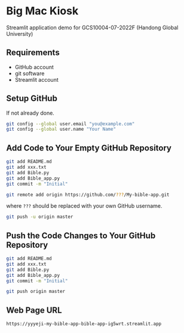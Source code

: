# Big Mac Kiosk

Streamlit application demo for GCS10004-07-2022F (Handong Global University)

## Requirements

- GitHub account
- git software
- Streamlit account

## Setup GitHub

If not already done.

```bash
git config --global user.email "you@example.com"
git config --global user.name "Your Name"
```

## Add Code to Your Empty GitHub Repository

```bash
git add README.md
git add xxx.txt
git add Bible.py
git add Bible_app.py
git commit -m "Initial"
```

```bash
git remote add origin https://github.com/???/My-bible-app.git
```

where `???` should be replaced with your own GitHub username.

```bash
git push -u origin master
```

## Push the Code Changes to Your GitHub Repository

```bash
git add README.md
git add xxx.txt
git add Bible.py
git add Bible_app.py
git commit -m "Initial"
```

```bash
git push origin master
```

## Web Page URL

```bash
https://yyyeji-my-bible-app-bible-app-ig5wrt.streamlit.app
```
